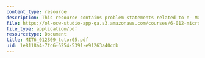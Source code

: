 ```yaml
---
content_type: resource
description: This resource contains problem statements related to n- MOSFET.
file: https://ol-ocw-studio-app-qa.s3.amazonaws.com/courses/6-012-microelectronic-devices-and-circuits-spring-2009/1e8118a47fc662545391e91263a40cdb_MIT6_012S09_tutor05.pdf
file_type: application/pdf
resourcetype: Document
title: MIT6_012S09_tutor05.pdf
uid: 1e8118a4-7fc6-6254-5391-e91263a40cdb
---
```

